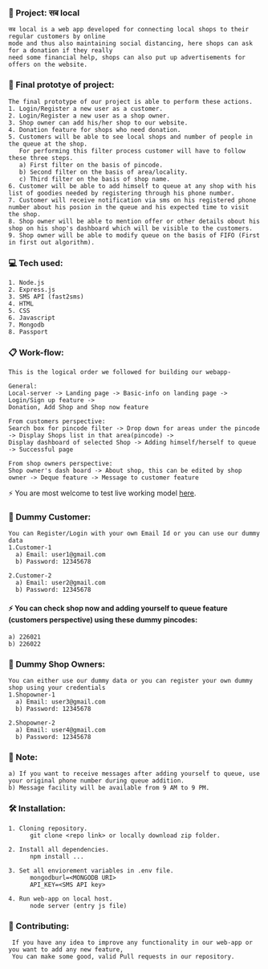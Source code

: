 ### :rocket: Project: सब local
    सब local is a web app developed for connecting local shops to their regular customers by online
    mode and thus also maintaining social distancing, here shops can ask for a donation if they really 
    need some financial help, shops can also put up advertisements for offers on the website.
### :dart: Final prototye of project: 
    The final prototype of our project is able to perform these actions.
    1. Login/Register a new user as a customer.
    2. Login/Register a new user as a shop owner.
    3. Shop owner can add his/her shop to our website.
    4. Donation feature for shops who need donation.
    5. Customers will be able to see local shops and number of people in the queue at the shop.
       For performing this filter process customer will have to follow these three steps.
       a) First filter on the basis of pincode.
       b) Second filter on the basis of area/locality.
       c) Third filter on the basis of shop name.
    6. Customer will be able to add himself to queue at any shop with his list of goodies needed by registering through his phone number.
    7. Customer will receive notification via sms on his registered phone number about his posion in the queue and his expected time to visit the shop.
    8. Shop owner will be able to mention offer or other details obout his shop on his shop's dashboard which will be visible to the customers.
    9. Shop owner will be able to modify queue on the basis of FIFO (First in first out algorithm).
 

### :computer: Tech used:
    1. Node.js
    2. Express.js
    3. SMS API (fast2sms)
    4. HTML
    5. CSS
    6. Javascript
    7. Mongodb
    8. Passport

### :clipboard: Work-flow: 
    This is the logical order we followed for building our webapp- 

    General:
    Local-server -> Landing page -> Basic-info on landing page -> Login/Sign up feature ->
    Donation, Add Shop and Shop now feature

    From customers perspective:
    Search box for pincode filter -> Drop down for areas under the pincode -> Display Shops list in that area(pincode) ->
    Display dashboard of selected Shop -> Adding himself/herself to queue -> Successful page

    From shop owners perspective:
    Shop owner's dash board -> About shop, this can be edited by shop owner -> Deque feature -> Message to customer feature
    
   :zap: You are most welcome to test live working model <a href="http://sablocal.herokuapp.com/" target="_blank">here</a>.


### :boy: Dummy Customer:
    You can Register/Login with your own Email Id or you can use our dummy data
    1.Customer-1
      a) Email: user1@gmail.com
      b) Password: 12345678

    2.Customer-2
      a) Email: user2@gmail.com
      b) Password: 12345678 

#### :zap: You can check shop now and adding yourself to queue feature (customers perspective) using these dummy pincodes:
    a) 226021
    b) 226022

### :older_man: Dummy Shop Owners:
    You can either use our dummy data or you can register your own dummy shop using your credentials
    1.Shopowner-1
      a) Email: user3@gmail.com
      b) Password: 12345678 

    2.Shopowner-2
      a) Email: user4@gmail.com
      b) Password: 12345678

### :pushpin: Note:
    a) If you want to receive messages after adding yourself to queue, use your original phone number during queue addition.
    b) Message facility will be available from 9 AM to 9 PM.

### :hammer_and_wrench: Installation:
    1. Cloning repository.
          git clone <repo link> or locally download zip folder.
          
    2. Install all dependencies.
          npm install ...
          
    3. Set all enviorement variables in .env file.
          mongodburl=<MONGODB URI>
          API_KEY=<SMS API key>
       
    4. Run web-app on local host.
          node server (entry js file)
       
### :wrench: Contributing:
     If you have any idea to improve any functionality in our web-app or you want to add any new feature,
     You can make some good, valid Pull requests in our repository.
     
